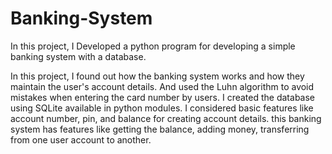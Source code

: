 # Banking-System 
In this project, I Developed a python program for developing a simple banking system with a database.

In this project, I found out how the banking system works and how they maintain the user's account details. And used the Luhn algorithm to avoid mistakes when entering the card number by users. I created the database using SQLite available in python modules. I considered basic features like account number, pin, and balance for creating account details. this banking system has features like getting the balance, adding money, transferring from one user account to another.
